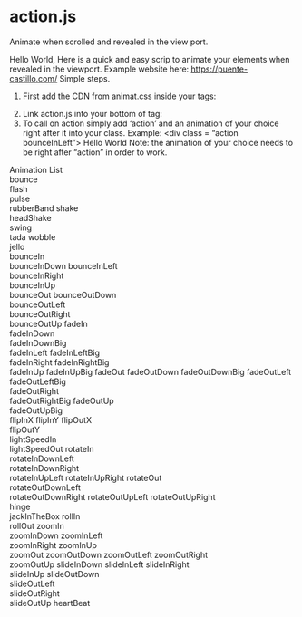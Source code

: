 # action.js
Animate when scrolled and revealed in the view port. 
 
Hello World, 
Here is a quick and easy scrip to animate your elements when revealed in the viewport.
Example website here: 
https://puente-castillo.com/
Simple steps. 
1.	First add the CDN from animat.css inside your <head> tags:
   <link rel="stylesheet" href="https://cdnjs.cloudflare.com/ajax/libs/animate.css/3.7.0/animate.css" />

2.	Link action.js into your bottom of <body> tag: 
3.	To call on action simply add ‘action’ and an animation of your choice right after it into your class.
Example: <div class = “action bounceInLeft”> Hello World </div>
Note: the animation of your choice needs to be right after “action” in order to work.


	
Animation List			
bounce	
flash	
pulse	
rubberBand
shake	
headShake	
swing	
tada
wobble	
jello	
bounceIn	
bounceInDown
bounceInLeft	
bounceInRight	
bounceInUp	
bounceOut
bounceOutDown	
bounceOutLeft	
bounceOutRight	
bounceOutUp
fadeIn	
fadeInDown	
fadeInDownBig	
fadeInLeft
fadeInLeftBig	
fadeInRight	
fadeInRightBig	
fadeInUp
fadeInUpBig	
fadeOut	
fadeOutDown	
fadeOutDownBig
fadeOutLeft	
fadeOutLeftBig	
fadeOutRight	
fadeOutRightBig
fadeOutUp	
fadeOutUpBig	
flipInX	
flipInY
flipOutX	
flipOutY	
lightSpeedIn	
lightSpeedOut
rotateIn	
rotateInDownLeft	
rotateInDownRight	
rotateInUpLeft
rotateInUpRight	
rotateOut	
rotateOutDownLeft	
rotateOutDownRight
rotateOutUpLeft	
rotateOutUpRight	
hinge	
jackInTheBox
rollIn	
rollOut	
zoomIn	
zoomInDown
zoomInLeft	
zoomInRight	
zoomInUp	
zoomOut
zoomOutDown	
zoomOutLeft	
zoomOutRight	
zoomOutUp
slideInDown	
slideInLeft	
slideInRight	
slideInUp
slideOutDown	
slideOutLeft	
slideOutRight	
slideOutUp
heartBeat			
